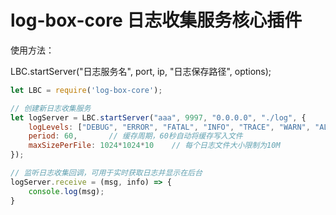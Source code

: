# log-box-core 日志收集服务核心插件

使用方法：

LBC.startServer("日志服务名", port, ip, "日志保存路径", options);

```javascript
let LBC = require('log-box-core');

// 创建新日志收集服务
let logServer = LBC.startServer("aaa", 9997, "0.0.0.0", "./log", {
	logLevels: ["DEBUG", "ERROR", "FATAL", "INFO", "TRACE", "WARN", "ALERT"],       // 根据这些日志级别分别存储不同级别的日志，为空则不区分级别
	period: 60,       // 缓存周期，60秒自动将缓存写入文件
	maxSizePerFile: 1024*1024*10    // 每个日志文件大小限制为10M
});

// 监听日志收集回调，可用于实时获取日志并显示在后台
logServer.receive = (msg, info) => {
	console.log(msg);
}
```